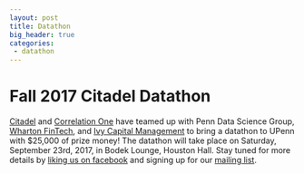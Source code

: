 ```yaml
---
layout: post
title: Datathon
big_header: true
categories:
 - datathon
---
```


# Fall 2017 Citadel Datathon

[Citadel](https://www.citadel.com/) and [Correlation One](http://www.correlation-one.com/) have teamed up with Penn Data Science Group, [Wharton FinTech](http://www.whartonfintech.org/), and [Ivy Capital Management](http://www.ivycapmanagement.com/) to bring a datathon to UPenn with $25,000 of prize money! The datathon will take place on Saturday, September 23rd, 2017, in Bodek Lounge, Houston Hall. Stay tuned for more details by [liking us on facebook](https://www.facebook.com/PennDSG) and signing up for our [mailing list](https://groups.google.com/forum/#!forum/pdsg-newsletter/join).
